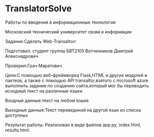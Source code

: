 # TranslatorSolve
Работы по введения в информационные технологии

Московский технический университет свзяи и информации

Задание:Сделать Web-Transaltorr

Подготовил: студент группы БВТ2105 Вотченников Дмитрий Алекснадрович

Проверил:Грач Маратович

Цели:С помощью веб-фреймворка Flask,HTML и других модулей и пактеов, а также с помощью API transaltor,взятого с microsoft azure
выполнить задание по созданию сайта,который мог бы переводить исходный текст на различные языки

Входные данные:текст на любом языке

Выходные данные:Текст переведнной на другой язык из списка доступных

Результат работы: Реализован в виде файлов app.py, index.html, results.html. 



